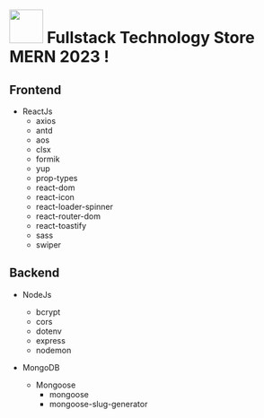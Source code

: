 # <img src="#" width="60" height="60" > Fullstack Technology Store MERN 2023 ! <br>
## Frontend
* ReactJs
    * axios
    * antd
    * aos
    * clsx
    * formik
    * yup
    * prop-types
    * react-dom
    * react-icon
    * react-loader-spinner
    * react-router-dom
    * react-toastify
    * sass
    * swiper

## Backend

* NodeJs
    * bcrypt
    * cors
    * dotenv
    * express
    * nodemon

* MongoDB
    * Mongoose
        * mongoose
        * mongoose-slug-generator


